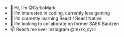 - 👋 Hi, I’m @CyriloMark
- 👀 I’m interested in coding, currently less gaming
- 🌱 I’m currently learning React / React Native
- 💞️ I’m looking to collaborate on former SAEK Bautzen
- 📫 Reach me over Instagram @mxrk_cyril

<!---
CyriloMark/CyriloMark is a ✨ special ✨ repository because its `README.md` (this file) appears on your GitHub profile.
You can click the Preview link to take a look at your changes.
--->
